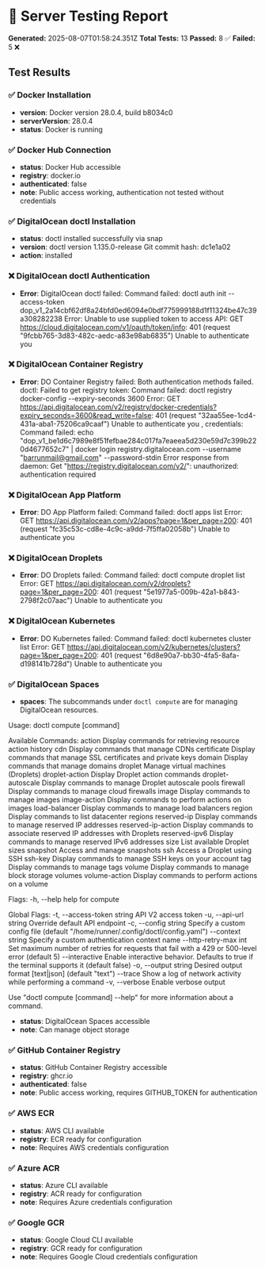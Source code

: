 # 🚀 Server Testing Report

**Generated:** 2025-08-07T01:58:24.351Z
**Total Tests:** 13
**Passed:** 8 ✅
**Failed:** 5 ❌

## Test Results

### ✅ Docker Installation

- **version**: Docker version 28.0.4, build b8034c0
- **serverVersion**: 28.0.4
- **status**: Docker is running

### ✅ Docker Hub Connection

- **status**: Docker Hub accessible
- **registry**: docker.io
- **authenticated**: false
- **note**: Public access working, authentication not tested without credentials

### ✅ DigitalOcean doctl Installation

- **status**: doctl installed successfully via snap
- **version**: doctl version 1.135.0-release
Git commit hash: dc1e1a02
- **action**: installed

### ❌ DigitalOcean doctl Authentication

- **Error**: DigitalOcean doctl failed: Command failed: doctl auth init --access-token dop_v1_2a14cbf62df8a24bfd0ed6094e0bdf775999188d1f11324be47c39a308282238
Error: Unable to use supplied token to access API: GET https://cloud.digitalocean.com/v1/oauth/token/info: 401 (request "9fcbb765-3d83-482c-aedc-a83e98ab6835") Unable to authenticate you


### ❌ DigitalOcean Container Registry

- **Error**: DO Container Registry failed: Both authentication methods failed. doctl: Failed to get registry token: Command failed: doctl registry docker-config --expiry-seconds 3600
Error: GET https://api.digitalocean.com/v2/registry/docker-credentials?expiry_seconds=3600&read_write=false: 401 (request "32aa55ee-1cd4-431a-aba1-75206ca9caaf") Unable to authenticate you
, credentials: Command failed: echo "dop_v1_be1d6c7989e8f51fefbae284c017fa7eaeea5d230e59d7c399b220d4677652c7" | docker login registry.digitalocean.com --username "barrunmail@gmail.com" --password-stdin
Error response from daemon: Get "https://registry.digitalocean.com/v2/": unauthorized: authentication required


### ❌ DigitalOcean App Platform

- **Error**: DO App Platform failed: Command failed: doctl apps list
Error: GET https://api.digitalocean.com/v2/apps?page=1&per_page=200: 401 (request "fc35c53c-cd8e-4c9c-a9dd-7f5ffa02058b") Unable to authenticate you


### ❌ DigitalOcean Droplets

- **Error**: DO Droplets failed: Command failed: doctl compute droplet list
Error: GET https://api.digitalocean.com/v2/droplets?page=1&per_page=200: 401 (request "5e1977a5-009b-42a1-b843-2798f2c07aac") Unable to authenticate you


### ❌ DigitalOcean Kubernetes

- **Error**: DO Kubernetes failed: Command failed: doctl kubernetes cluster list
Error: GET https://api.digitalocean.com/v2/kubernetes/clusters?page=1&per_page=200: 401 (request "6d8e90a7-bb30-4fa5-8afa-d198141b728d") Unable to authenticate you


### ✅ DigitalOcean Spaces

- **spaces**: The subcommands under `doctl compute` are for managing DigitalOcean resources.

Usage:
  doctl compute [command]

Available Commands:
  action             Display commands for retrieving resource action history
  cdn                Display commands that manage CDNs
  certificate        Display commands that manage SSL certificates and private keys
  domain             Display commands that manage domains
  droplet            Manage virtual machines (Droplets)
  droplet-action     Display Droplet action commands
  droplet-autoscale  Display commands to manage Droplet autoscale pools
  firewall           Display commands to manage cloud firewalls
  image              Display commands to manage images
  image-action       Display commands to perform actions on images
  load-balancer      Display commands to manage load balancers
  region             Display commands to list datacenter regions
  reserved-ip        Display commands to manage reserved IP addresses
  reserved-ip-action Display commands to associate reserved IP addresses with Droplets
  reserved-ipv6      Display commands to manage reserved IPv6 addresses
  size               List available Droplet sizes
  snapshot           Access and manage snapshots
  ssh                Access a Droplet using SSH
  ssh-key            Display commands to manage SSH keys on your account
  tag                Display commands to manage tags
  volume             Display commands to manage block storage volumes
  volume-action      Display commands to perform actions on a volume

Flags:
  -h, --help   help for compute

Global Flags:
  -t, --access-token string   API V2 access token
  -u, --api-url string        Override default API endpoint
  -c, --config string         Specify a custom config file (default "/home/runner/.config/doctl/config.yaml")
      --context string        Specify a custom authentication context name
      --http-retry-max int    Set maximum number of retries for requests that fail with a 429 or 500-level error (default 5)
      --interactive           Enable interactive behavior. Defaults to true if the terminal supports it (default false)
  -o, --output string         Desired output format [text|json] (default "text")
      --trace                 Show a log of network activity while performing a command
  -v, --verbose               Enable verbose output

Use "doctl compute [command] --help" for more information about a command.
- **status**: DigitalOcean Spaces accessible
- **note**: Can manage object storage

### ✅ GitHub Container Registry

- **status**: GitHub Container Registry accessible
- **registry**: ghcr.io
- **authenticated**: false
- **note**: Public access working, requires GITHUB_TOKEN for authentication

### ✅ AWS ECR

- **status**: AWS CLI available
- **registry**: ECR ready for configuration
- **note**: Requires AWS credentials configuration

### ✅ Azure ACR

- **status**: Azure CLI available
- **registry**: ACR ready for configuration
- **note**: Requires Azure credentials configuration

### ✅ Google GCR

- **status**: Google Cloud CLI available
- **registry**: GCR ready for configuration
- **note**: Requires Google Cloud credentials configuration

